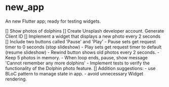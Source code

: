 # new_app

An new Flutter app; ready for testing widgets.

[] Show photos of dolphins
[] Create Unsplash developer account. Generate Client ID
[] Implement a widget that displays a new photo every 2 seconds
[] Include two buttons called 'Pause' and 'Play'
    - Pause sets get request timer to 0 seconds (stop slideshow)
    - Play sets get request timer to default (resume slideshow)
    - Rewind button shows old photos every 2 seconds.
        - Keep 5 photos in memory.
        - When loop ends, pause, show message 'Cannot remember any more dolphins'
    - Implement tests to verify the functionality of the Dolphin photo feature.
[] Addition suggestions:
    - use BLoC pattern to manage state in app.
    - avoid unnecessary Widget rendering.